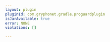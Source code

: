 ```yaml
---
layout: plugin
pluginId: com.gryphonet.gradle.proguardplugin
isJarAvailable: true
error: NONE
violations: []

---
```

